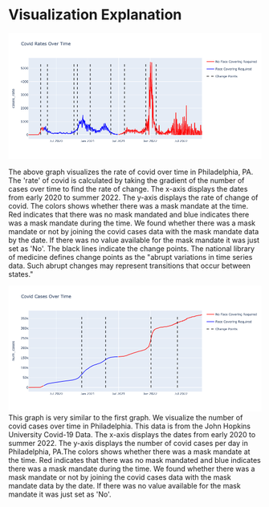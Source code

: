 # Visualization Explanation
 ![Graph1](covid_rates.png)
 
 The above graph visualizes the rate of covid over time in Philadelphia, PA. The 'rate' of covid is calculated by taking the gradient of the number of cases over time to find the rate of change. The x-axis displays the dates from early 2020 to summer 2022. The y-axis displays the rate of change of covid. The colors shows whether there was a mask mandate at the time. Red indicates that there was no mask mandated and blue indicates there was a mask mandate during the time. We found whether there was a mask mandate or not by joining the covid cases data with the mask mandate data by the date. If there was no value available for the mask mandate it was just set as 'No'. The black lines indicate the change points. The national library of medicine defines change points as the "abrupt variations in time series data. Such abrupt changes may represent transitions that occur between states."
 
 ![Graph2](covid_cases.png)
 This graph is very similar to the first graph. We visualize the number of covid cases over time in Philadelphia. This data is from the John Hopkins University Covid-19 Data. The x-axis displays the dates from early 2020 to summer 2022. The y-axis displays the number of covid cases per day in Philadelphia, PA.The colors shows whether there was a mask mandate at the time. Red indicates that there was no mask mandated and blue indicates there was a mask mandate during the time. We found whether there was a mask mandate or not by joining the covid cases data with the mask mandate data by the date. If there was no value available for the mask mandate it was just set as 'No'.
 
 
